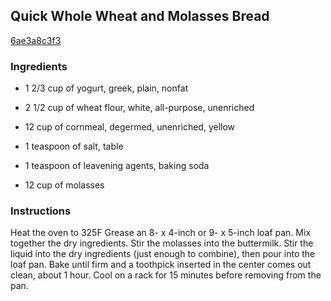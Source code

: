 ## Quick Whole Wheat and Molasses Bread

[6ae3a8c3f3](http://www.food.com/recipe/quick-whole-wheat-and-molasses-bread-442750)

### Ingredients

 - 1 2/3 cup of yogurt, greek, plain, nonfat

 - 2 1/2 cup of wheat flour, white, all-purpose, unenriched

 - 12 cup of cornmeal, degermed, unenriched, yellow

 - 1 teaspoon of salt, table

 - 1 teaspoon of leavening agents, baking soda

 - 12 cup of molasses

### Instructions

Heat the oven to 325F Grease an 8- x 4-inch or 9- x 5-inch loaf pan. Mix together the dry ingredients. Stir the molasses into the buttermilk. Stir the liquid into the dry ingredients (just enough to combine), then pour into the loaf pan. Bake until firm and a toothpick inserted in the center comes out clean, about 1 hour. Cool on a rack for 15 minutes before removing from the pan.